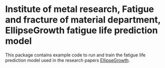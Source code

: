 # Institute of metal research, Fatigue and fracture of material department, EllipseGrowth fatigue life prediction model

This package contains example code to run and train the fatigue life prediction model used in the research papers [EllipseGrowth](https://www.imr.ac.cn).
